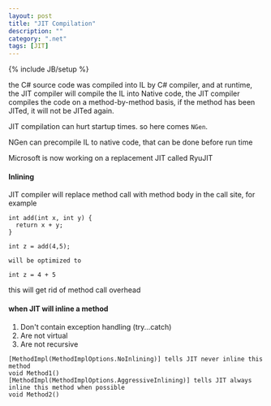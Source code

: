 ```yaml
---
layout: post
title: "JIT Compilation"
description: ""
category: ".net"
tags: [JIT]
---
```

{% include JB/setup %}


the C# source code was compiled into IL by C# compiler, and at runtime, the JIT compiler will compile the IL into Native code, the JIT compiler compiles the code on a method-by-method basis, if the method has been JITed, it will not be JITed again.

JIT compilation can hurt startup times. so here comes `NGen`.

NGen can precompile IL to native code, that can be done before run time

Microsoft is now working on a replacement JIT called RyuJIT


#### Inlining

JIT compiler will replace method call with method body in the call site, for example

```
int add(int x, int y) {
  return x + y;
}

int z = add(4,5);

will be optimized to 

int z = 4 + 5
```

this will get rid of method call overhead

#### when JIT will inline a method

1. Don't contain exception handling (try...catch)
2. Are not virtual
3. Are not recursive

```
[MethodImpl(MethodImplOptions.NoInlining)] tells JIT never inline this method
void Method1()
[MethodImpl(MethodImplOptions.AggressiveInlining)] tells JIT always inline this method when possible
void Method2()
```
